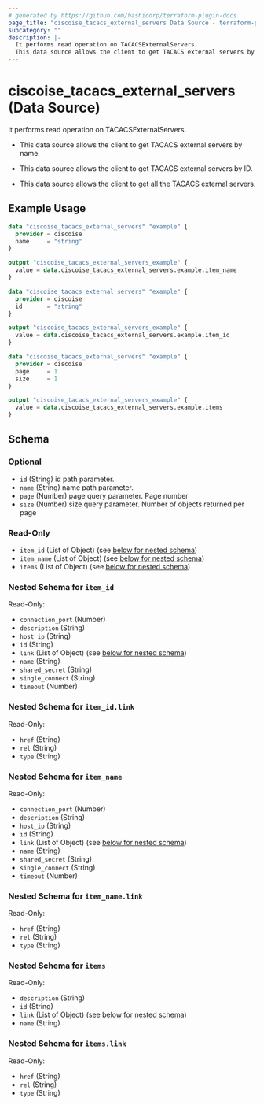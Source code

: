 ```yaml
---
# generated by https://github.com/hashicorp/terraform-plugin-docs
page_title: "ciscoise_tacacs_external_servers Data Source - terraform-provider-ciscoise"
subcategory: ""
description: |-
  It performs read operation on TACACSExternalServers.
  This data source allows the client to get TACACS external servers by name.This data source allows the client to get TACACS external servers by ID.This data source allows the client to get all the TACACS external servers.
---
```


# ciscoise_tacacs_external_servers (Data Source)

It performs read operation on TACACSExternalServers.

- This data source allows the client to get TACACS external servers by name.

- This data source allows the client to get TACACS external servers by ID.

- This data source allows the client to get all the TACACS external servers.

## Example Usage

```terraform
data "ciscoise_tacacs_external_servers" "example" {
  provider = ciscoise
  name     = "string"
}

output "ciscoise_tacacs_external_servers_example" {
  value = data.ciscoise_tacacs_external_servers.example.item_name
}

data "ciscoise_tacacs_external_servers" "example" {
  provider = ciscoise
  id       = "string"
}

output "ciscoise_tacacs_external_servers_example" {
  value = data.ciscoise_tacacs_external_servers.example.item_id
}

data "ciscoise_tacacs_external_servers" "example" {
  provider = ciscoise
  page     = 1
  size     = 1
}

output "ciscoise_tacacs_external_servers_example" {
  value = data.ciscoise_tacacs_external_servers.example.items
}
```

<!-- schema generated by tfplugindocs -->
## Schema

### Optional

- `id` (String) id path parameter.
- `name` (String) name path parameter.
- `page` (Number) page query parameter. Page number
- `size` (Number) size query parameter. Number of objects returned per page

### Read-Only

- `item_id` (List of Object) (see [below for nested schema](#nestedatt--item_id))
- `item_name` (List of Object) (see [below for nested schema](#nestedatt--item_name))
- `items` (List of Object) (see [below for nested schema](#nestedatt--items))

<a id="nestedatt--item_id"></a>
### Nested Schema for `item_id`

Read-Only:

- `connection_port` (Number)
- `description` (String)
- `host_ip` (String)
- `id` (String)
- `link` (List of Object) (see [below for nested schema](#nestedobjatt--item_id--link))
- `name` (String)
- `shared_secret` (String)
- `single_connect` (String)
- `timeout` (Number)

<a id="nestedobjatt--item_id--link"></a>
### Nested Schema for `item_id.link`

Read-Only:

- `href` (String)
- `rel` (String)
- `type` (String)



<a id="nestedatt--item_name"></a>
### Nested Schema for `item_name`

Read-Only:

- `connection_port` (Number)
- `description` (String)
- `host_ip` (String)
- `id` (String)
- `link` (List of Object) (see [below for nested schema](#nestedobjatt--item_name--link))
- `name` (String)
- `shared_secret` (String)
- `single_connect` (String)
- `timeout` (Number)

<a id="nestedobjatt--item_name--link"></a>
### Nested Schema for `item_name.link`

Read-Only:

- `href` (String)
- `rel` (String)
- `type` (String)



<a id="nestedatt--items"></a>
### Nested Schema for `items`

Read-Only:

- `description` (String)
- `id` (String)
- `link` (List of Object) (see [below for nested schema](#nestedobjatt--items--link))
- `name` (String)

<a id="nestedobjatt--items--link"></a>
### Nested Schema for `items.link`

Read-Only:

- `href` (String)
- `rel` (String)
- `type` (String)


